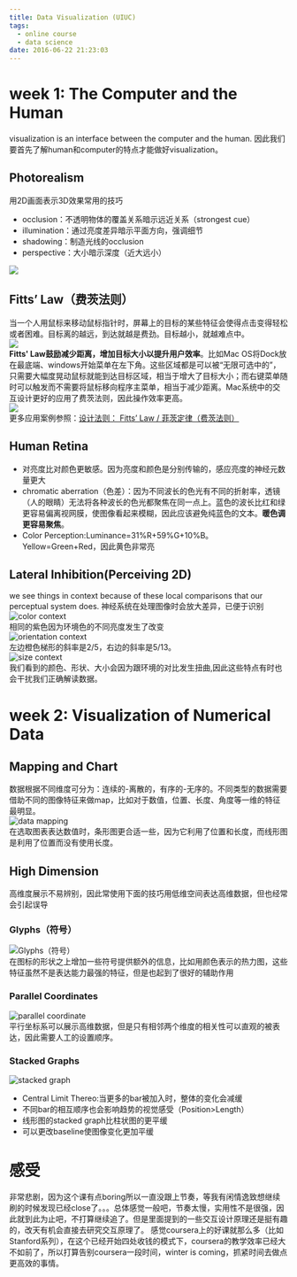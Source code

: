 ```yaml
---
title: Data Visualization (UIUC)
tags:
  - online course
  - data science
date: 2016-06-22 21:23:03
---
```

# week 1: The Computer and the Human
visualization is an interface between the computer and the human.    因此我们要首先了解human和computer的特点才能做好visualization。

## Photorealism
用2D画面表示3D效果常用的技巧
- occlusion：不透明物体的覆盖关系暗示远近关系（strongest cue）
- illumination：通过亮度差异暗示平面方向，强调细节
- shadowing：制造光线的occlusion
- perspective：大小暗示深度（近大远小）   

![](/img/coursera/photorealism.JPG)
<!-- more -->
## Fitts’ Law（费茨法则） 
当一个人用鼠标来移动鼠标指针时，屏幕上的目标的某些特征会使得点击变得轻松或者困难。目标离的越远，到达就越是费劲。目标越小，就越难点中。   
![](/img/coursera/fitt-law.JPG)   
**Fitts' Law鼓励减少距离，增加目标大小以提升用户效率**。比如Mac OS将Dock放在最底端、windows开始菜单在左下角。这些区域都是可以被“无限可选中的”，只需要大幅度晃动鼠标就能到达目标区域，相当于增大了目标大小；而右键菜单随时可以触发而不需要将鼠标移向程序主菜单，相当于减少距离。Mac系统中的交互设计更好的应用了费茨法则，因此操作效率更高。   
![](/img/coursera/os_margin.png)   
更多应用案例参照：[设计法则： Fitts’ Law / 菲茨定律（费茨法则）](http://www.jianshu.com/p/36b610bac7a2)

## Human Retina
- 对亮度比对颜色更敏感。因为亮度和颜色是分别传输的，感应亮度的神经元数量更大
- chromatic aberration（色差）：因为不同波长的色光有不同的折射率，透镜（人的眼睛）无法将各种波长的色光都聚焦在同一点上。蓝色的波长比红和绿更容易偏离视网膜，使图像看起来模糊，因此应该避免纯蓝色的文本。**暖色调更容易聚焦**。
- Color Perception:Luminance=31%R+59%G+10%B。Yellow=Green+Red，因此黄色非常亮

## Lateral Inhibition(Perceiving 2D) 
we see things in context because of these local comparisons that our perceptual system does. 神经系统在处理图像时会放大差异，已便于识别   
![color context](/img/coursera/color_context.JPG)   
相同的紫色因为环境色的不同亮度发生了改变   
![orientation context](/img/coursera/orientation_context.JPG)   
左边橙色梯形的斜率是2/5，右边的斜率是5/13。   
![size context](/img/coursera/size_context.JPG)   
我们看到的颜色、形状、大小会因为跟环境的对比发生扭曲,因此这些特点有时也会干扰我们正确解读数据。

# week 2:  Visualization of Numerical Data

## Mapping and Chart
数据根据不同维度可分为：连续的-离散的，有序的-无序的。不同类型的数据需要借助不同的图像特征来做map，比如对于数值，位置、长度、角度等一维的特征最明显。   
![data mapping](/img/coursera/data_mapping.JPG)   
在选取图表表达数值时，条形图更合适一些，因为它利用了位置和长度，而线形图是利用了位置而没有使用长度。

## High Dimension
高维度展示不易辨别，因此常使用下面的技巧用低维空间表达高维数据，但也经常会引起误导
### Glyphs（符号）   
![Glyphs（符号）](/img/coursera/glyphs.JPG)   
在图标的形状之上增加一些符号提供额外的信息，比如用颜色表示的热力图，这些特征虽然不是表达能力最强的特征，但是也起到了很好的辅助作用
### Parallel Coordinates   
![parallel coordinate](/img/coursera/parallel_coordition.JPG)   
平行坐标系可以展示高维数据，但是只有相邻两个维度的相关性可以直观的被表达，因此需要人工的设置顺序。 
### Stacked Graphs   
![stacked graph](/img/coursera/stacked_graph_order.JPG)   
- Central Limit Thereo:当更多的bar被加入时，整体的变化会减缓
- 不同bar的相互顺序也会影响趋势的视觉感受（Position>Length）
- 线形图的stacked graph比柱状图的更平缓
- 可以更改baseline使图像变化更加平缓

# 感受
非常悲剧，因为这个课有点boring所以一直没跟上节奏，等我有闲情逸致想继续刷的时候发现已经close了。。。总体感觉一般吧，节奏太慢，实用性不是很强，因此就到此为止吧，不打算继续追了。但是里面提到的一些交互设计原理还是挺有趣的，改天有机会直接去研究交互原理了。 
感觉coursera上的好课就那么多（比如Stanford系列），在这个已经开始四处收钱的模式下，coursera的教学效率已经大不如前了，所以打算告别coursera一段时间，winter is coming，抓紧时间去做点更高效的事情。
